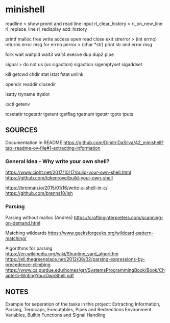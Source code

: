 # minishell

readline			>	show promt and read line input
rl_clear_history	>
rl_on_new_line
rl_replace_line
rl_redisplay
add_history

printf
malloc
free
write
access
open
read
close
exit
strerror			>	(int errno) returns error msg for errno
perror				>	(char *str) print str and error msg

fork
wait
waitpid
wait3
wait4
execve
dup
dup2
pipe

signal				>	do not us (us sigaction)
sigaction
sigemptyset
sigaddset

kill
getcwd
chdir
stat
lstat
fstat
unlink

opendir
readdir
closedir

isatty
ttyname
ttyslot

ioctl
getenv

tcsetattr
tcgetattr
tgetent
tgetflag
tgetnum
tgetstr
tgoto
tputs





## SOURCES

Documentation in README
https://github.com/DimitriDaSilva/42_minishell?tab=readme-ov-file#1-extracting-information

### General Idea - Why write your own shell?
https://www.cipht.net/2017/10/17/build-your-own-shell.html
https://github.com/tokenrove/build-your-own-shell

https://brennan.io/2015/01/16/write-a-shell-in-c/
https://github.com/brenns10/lsh


### Parsing

Parsing without malloc (Andres)
https://craftinginterpreters.com/scanning-on-demand.html

Matching wildcards
https://www.geeksforgeeks.org/wildcard-pattern-matching/

Algorithms for parsing
https://en.wikipedia.org/wiki/Shunting_yard_algorithm
https://eli.thegreenplace.net/2012/08/02/parsing-expressions-by-precedence-climbing
https://www.cs.purdue.edu/homes/grr/SystemsProgrammingBook/Book/Chapter5-WritingYourOwnShell.pdf



## NOTES

Example for seperation of the tasks in this project:
    Extracting Information, Parsing, Termcaps, Executables, Pipes and Redirections
    Environment Variables, Builtin Functions and Signal Handling


